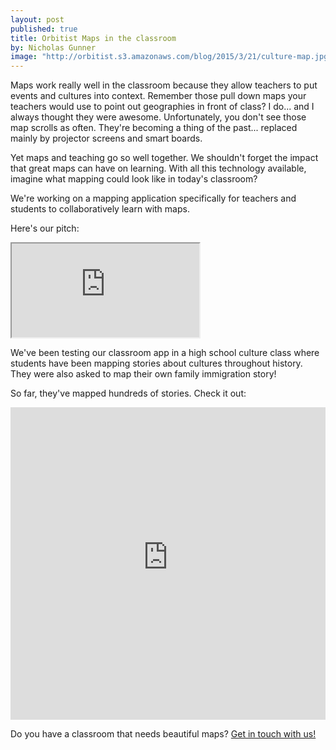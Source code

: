 ```yaml
---
layout: post
published: true
title: Orbitist Maps in the classroom
by: Nicholas Gunner
image: "http://orbitist.s3.amazonaws.com/blog/2015/3/21/culture-map.jpg"
---
```

Maps work really well in the classroom because they allow teachers to put events and cultures into context. Remember those pull down maps your teachers would use to point out geographies in front of class? I do... and I always thought they were awesome. Unfortunately, you don't see those map scrolls as often. They're becoming a thing of the past... replaced mainly by projector screens and smart boards. 

Yet maps and teaching go so well together. We shouldn't forget the impact that great maps can have on learning. With all this technology available, imagine what mapping could look like in today's classroom?

We're working on a mapping application specifically for teachers and students to collaboratively learn with maps.

Here's our pitch:

<!-- 16:9 aspect ratio -->
<div class="embed-responsive embed-responsive-16by9">
  <iframe class="embed-responsive-item" src="https://www.youtube.com/embed/Ey3WkHyd87g""></iframe>
</div>

We've been testing our classroom app in a high school culture class where students have been mapping stories about cultures throughout history. They were also asked to map their own family immigration story!

So far, they've mapped hundreds of stories. Check it out:

<iframe width="100%" height="500px" src="http://live-culture.gotpantheon.com" frameborder="0" allowfullscreen></iframe>

Do you have a classroom that needs beautiful maps? [Get in touch with us!](mailto:support@orbitist.com)

